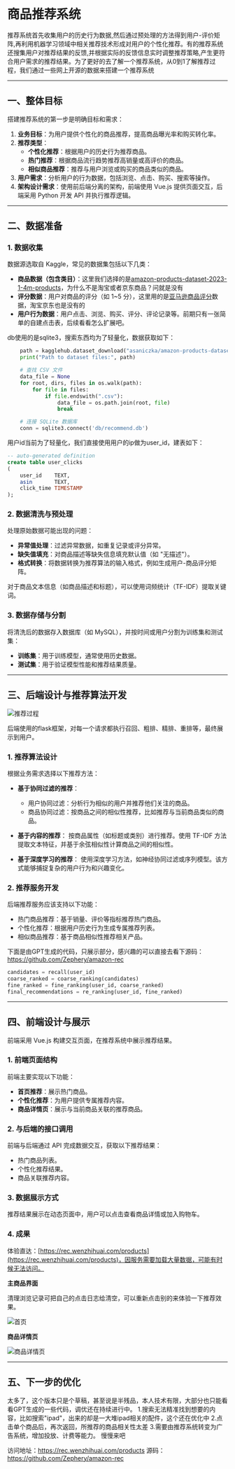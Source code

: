 # 商品推荐系统

推荐系统首先收集用户的历史行为数据,然后通过预处理的方法得到用户-评价矩阵,再利用机器学习领域中相关推荐技术形成对用户的个性化推荐。有的推荐系统还搜集用户对推荐结果的反馈,并根据实际的反馈信息实时调整推荐策略,产生更符合用户需求的推荐结果。为了更好的去了解一个推荐系统，从0到1了解推荐过程，我们通过一些网上开源的数据来搭建一个推荐系统

---

## 一、整体目标

搭建推荐系统的第一步是明确目标和需求：
1. **业务目标**：为用户提供个性化的商品推荐，提高商品曝光率和购买转化率。
2. **推荐类型**：
    - **个性化推荐**：根据用户的历史行为推荐商品。
    - **热门推荐**：根据商品流行趋势推荐高销量或高评价的商品。
    - **相似商品推荐**：推荐与用户浏览或购买的商品类似的商品。
3. **用户需求**：分析用户的行为数据，包括浏览、点击、购买、搜索等操作。
4. **架构设计需求**：使用前后端分离的架构，前端使用 Vue.js 提供页面交互，后端采用 Python 开发 API 并执行推荐逻辑。

---

## 二、数据准备

### 1. 数据收集

数据源选取自 Kaggle，常见的数据集包括以下几类：
- **商品数据（包含类目）**：这里我们选择的是[amazon-products-dataset-2023-1-4m-products](https://www.kaggle.com/datasets/asaniczka/amazon-products-dataset-2023-1-4m-products)，为什么不是淘宝或者京东商品？问就是没有
- **评分数据**：用户对商品的评分（如 1~5 分），这里用的是[亚马逊商品评分](https://www.kaggle.com/datasets/ravirajbabasomane/amazon-reviews-2023)数据，淘宝京东也是没有的
- **用户行为数据**：用户点击、浏览、购买、评分、评论记录等。前期只有一张简单的自建点击表，后续看看怎么扩展吧。

db使用的是sqlite3，搜索东西均为了轻量化，数据获取如下：

```python
    path = kagglehub.dataset_download("asaniczka/amazon-products-dataset-2023-1-4m-products")
    print("Path to dataset files:", path)

    # 查找 CSV 文件
    data_file = None
    for root, dirs, files in os.walk(path):
        for file in files:
            if file.endswith(".csv"):
                data_file = os.path.join(root, file)
                break

    # 连接 SQLite 数据库
    conn = sqlite3.connect('db/recommend.db')
```

用户id当前为了轻量化，我们直接使用用户的ip做为user_id，建表如下：

```sql
-- auto-generated definition
create table user_clicks
(
    user_id    TEXT,
    asin       TEXT,
    click_time TIMESTAMP
);


```

### 2. 数据清洗与预处理

处理原始数据可能出现的问题：
- **异常值处理**：过滤异常数据，如重复记录或评分异常。
- **缺失值填充**：对商品描述等缺失信息填充默认值（如 "无描述"）。
- **格式转换**：将数据转换为推荐算法的输入格式，例如生成用户-商品评分矩阵。

对于商品文本信息（如商品描述和标题），可以使用词频统计（TF-IDF）提取关键词。

### 3. 数据存储与分割

将清洗后的数据存入数据库（如 MySQL），并按时间或用户分割为训练集和测试集：
- **训练集**：用于训练模型，通常使用历史数据。
- **测试集**：用于验证模型性能和推荐结果质量。

---

## 三、后端设计与推荐算法开发

![推荐过程](https://github-images.wenzhihuai.com/images/image-20250420162331865.png)

后端使用的flask框架，对每一个请求都执行召回、粗排、精排、重排等，最终展示到用户。

### 1. 推荐算法设计

根据业务需求选择以下推荐方法：

- **基于协同过滤的推荐**：
    - 用户协同过滤：分析行为相似的用户并推荐他们关注的商品。
    - 商品协同过滤：按商品之间的相似性推荐，比如推荐与当前商品类似的商品。

- **基于内容的推荐**：
  按商品属性（如标题或类别）进行推荐。使用 TF-IDF 方法提取文本特征，并基于余弦相似性计算商品之间的相似性。

- **基于深度学习的推荐**：
  使用深度学习方法，如神经协同过滤或序列模型。该方式能够捕捉复杂的用户行为和兴趣变化。

### 2. 推荐服务开发

后端推荐服务应该支持以下功能：
- 热门商品推荐：基于销量、评价等指标推荐热门商品。
- 个性化推荐：根据用户历史行为生成专属推荐列表。
- 相似商品推荐：基于商品相似性推荐相关产品。

下面是由GPT生成的代码，只展示部分，感兴趣的可以直接去看下源码：https://github.com/Zephery/amazon-rec

```python
candidates = recall(user_id)
coarse_ranked = coarse_ranking(candidates)
fine_ranked = fine_ranking(user_id, coarse_ranked)
final_recommendations = re_ranking(user_id, fine_ranked)
```





---

## 四、前端设计与展示

前端采用 Vue.js 构建交互页面，在推荐系统中展示推荐结果。

### 1. 前端页面结构

前端主要实现以下功能：
- **首页推荐**：展示热门商品。
- **个性化推荐**：为用户提供专属推荐内容。
- **商品详情页**：展示与当前商品关联的推荐商品。

### 2. 与后端的接口调用

前端与后端通过 API 完成数据交互，获取以下推荐结果：
- 热门商品列表。
- 个性化推荐结果。
- 商品关联推荐内容。

### 3. 数据展示方式

推荐结果展示在动态页面中，用户可以点击查看商品详情或加入购物车。

### 4. 成果

体验直达：[https://rec.wenzhihuai.com/products](https://rec.wenzhihuai.com/products)，因服务需要加载大量数据，可能有时候无法访问。

**主商品界面**

清理浏览记录可把自己的点击日志给清空，可以重新点击别的来体验一下推荐效果。

![首页](https://github-images.wenzhihuai.com/images/image-20250420160434888.png)


**商品详情页**

![商品详情页](https://github-images.wenzhihuai.com/images/image-20250420160508717.png)

---

## 五、下一步的优化
太多了，这个版本只是个草稿，甚至说是半残品，本人技术有限，大部分也只能看看GPT生成的一些代码，调优还在持续进行中。
1.搜索无法精准找到想要的内容，比如搜索"ipad"，出来的却是一大堆ipad相关的配件，这个还在优化中
2.点击单个商品后，再次返回，所推荐的商品相关性太差
3.需要由推荐系统转变为广告系统，增加投放、计费等能力。
慢慢来吧

访问地址：https://rec.wenzhihuai.com/products
源码：https://github.com/Zephery/amazon-rec

